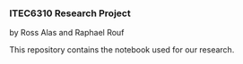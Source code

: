 ### ITEC6310 Research Project
by Ross Alas and Raphael Rouf

This repository contains the notebook used for our research.